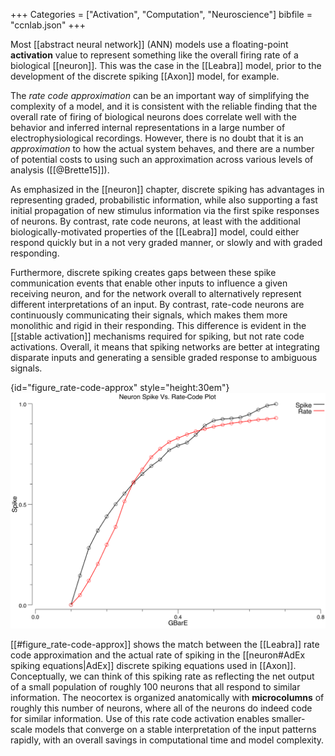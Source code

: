 +++
Categories = ["Activation", "Computation", "Neuroscience"]
bibfile = "ccnlab.json"
+++

Most [[abstract neural network]] (ANN) models use a floating-point **activation** value to represent something like the overall firing rate of a biological [[neuron]]. This was the case in the [[Leabra]] model, prior to the development of the discrete spiking [[Axon]] model, for example.

The _rate code approximation_ can be an important way of simplifying the complexity of a model, and it is consistent with the reliable finding that the overall rate of firing of biological neurons does correlate well with the behavior and inferred internal representations in a large number of electrophysiological recordings. However, there is no doubt that it is an _approximation_ to how the actual system behaves, and there are a number of potential costs to using such an approximation across various levels of analysis ([[@Brette15]]).

As emphasized in the [[neuron]] chapter, discrete spiking has advantages in representing graded, probabilistic information, while also supporting a fast initial propagation of new stimulus information via the first spike responses of neurons. By contrast, rate code neurons, at least with the additional biologically-motivated properties of the [[Leabra]] model, could either respond quickly but in a not very graded manner, or slowly and with graded responding.

Furthermore, discrete spiking creates gaps between these spike communication events that enable other inputs to influence a given receiving neuron, and for the network overall to alternatively represent different interpretations of an input. By contrast, rate-code neurons are continuously communicating their signals, which makes them more monolithic and rigid in their responding. This difference is evident in the [[stable activation]] mechanisms required for spiking, but not rate code activations. Overall, it means that spiking networks are better at integrating disparate inputs and generating a sensible graded response to ambiguous signals.

{id="figure_rate-code-approx" style="height:30em"}
![Quality of the rate code approximation (rate line) to actual spiking rate (Spike line), over a range of excitatory input levels (GBarE). The rate code approximation is based on the "gelin" (linear in Ge) model comparing $Ge$ to $g_e^{\Theta}$, using the Noisy XX1 sigmoidal function, and also including spike rate adaptation as included in the AdEx model.](media/fig_neuron_rate_code_approx.png)

[[#figure_rate-code-approx]] shows the match between the [[Leabra]] rate code approximation and the actual rate of spiking in the [[neuron#AdEx spiking equations|AdEx]] discrete spiking equations used in [[Axon]]. Conceptually, we can think of this spiking rate as reflecting the net output of a small population of roughly 100 neurons that all respond to similar information. The neocortex is organized anatomically with **microcolumns** of roughly this number of neurons, where all of the neurons do indeed code for similar information. Use of this rate code activation enables smaller-scale models that converge on a stable interpretation of the input patterns rapidly, with an overall savings in computational time and model complexity.


